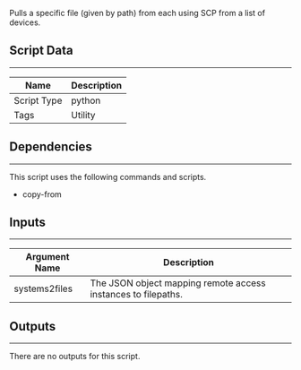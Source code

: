 Pulls a specific file (given by path) from each using SCP from a list of devices.

## Script Data

---

| **Name** | **Description** |
| --- | --- |
| Script Type | python |
| Tags | Utility |

## Dependencies

---
This script uses the following commands and scripts.

* copy-from

## Inputs

---

| **Argument Name** | **Description** |
| --- | --- |
| systems2files | The  JSON object mapping remote access instances to filepaths. |

## Outputs

---
There are no outputs for this script.
